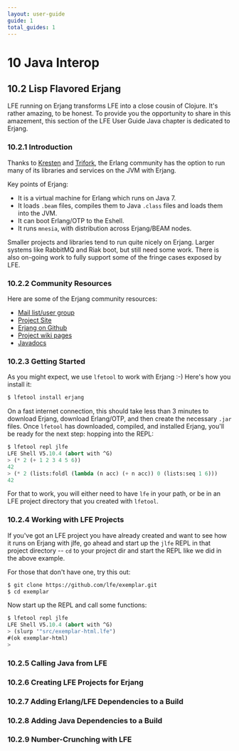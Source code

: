```yaml
---
layout: user-guide
guide: 1
total_guides: 1
---
```

# 10 Java Interop


## 10.2 Lisp Flavored Erjang

LFE running on Erjang transforms LFE into a close cousin of Clojure. It's
rather amazing, to be honest. To provide you the opportunity to share in this
amazement, this section of the LFE User Guide Java chapter is dedicated to
Erjang.


### 10.2.1 Introduction

Thanks to <a href="https://github.com/krestenkrab">Kresten</a> and
<a href="http://www.trifork.com/">Trifork</a>, the Erlang community has the
option to run many of its libraries and services on the JVM with Erjang.

Key points of Erjang:

* It is a virtual machine for Erlang which runs on Java 7. 
* It loads ``.beam`` files, compiles them to Java ``.class`` files and loads them into the JVM.
* It can boot Erlang/OTP to the Eshell.
* It runs ``mnesia``, with distribution across Erjang/BEAM nodes.

Smaller projects and libraries tend to run quite nicely on Erjang. Larger
systems like RabbitMQ and Riak boot, but still need some work. There is also
on-going work to fully support some of the fringe cases exposed by LFE.


### 10.2.2 Community Resources

Here are some of the Erjang community resources:

* <a href="http://groups.google.com/group/erjang">Mail list/user group</a>
* <a href="http://erjang.org/">Project Site</a>
* <a href="https://github.com/trifork/erjang">Erjang on Github</a>
* <a href="https://github.com/trifork/erjang/wiki">Project wiki pages</a>
* <a href="http://erjang.org/doc">Javadocs</a>


### 10.2.3 Getting Started

As you might expect, we use ``lfetool`` to work with Erjang :-) Here's how you
install it:

```bash
$ lfetool install erjang
```

On a fast internet connection, this should take less than 3 minutes to download Erjang, download Erlang/OTP, and then create the necessary ``.jar`` files.
Once ``lfetool`` has downloaded, compiled, and installed Erjang, you'll be
ready for the next step: hopping into the REPL:

```cl
$ lfetool repl jlfe
LFE Shell V5.10.4 (abort with ^G)
> (* 2 (+ 1 2 3 4 5 6))
42
> (* 2 (lists:foldl (lambda (n acc) (+ n acc)) 0 (lists:seq 1 6)))
42
```

For that to work, you will either need to have ``lfe`` in your path, or be in
an LFE project directory that you created with ``lfetool``.


### 10.2.4 Working with LFE Projects

If you've got an LFE project you have already created and want to see how it
runs on Erjang with jlfe, go ahead and start up the ``jlfe`` REPL in that
project directory -- ``cd`` to your project dir and start the REPL like we did
in the above example.

For those that don't have one, try this out:

```bash
$ git clone https://github.com/lfe/exemplar.git
$ cd exemplar
```

Now start up the REPL and call some functions:

```cl
$ lfetool repl jlfe
LFE Shell V5.10.4 (abort with ^G)
> (slurp '"src/exemplar-html.lfe")
#(ok exemplar-html)
> 
```

### 10.2.5 Calling Java from LFE

### 10.2.6 Creating LFE Projects for Erjang

### 10.2.7 Adding Erlang/LFE Dependencies to a Build

### 10.2.8 Adding Java Dependencies to a Build

### 10.2.9 Number-Crunching with LFE
